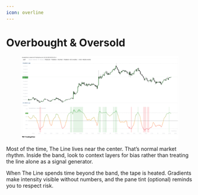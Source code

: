 ```yaml
---
icon: overline
---
```


# Overbought & Oversold

<figure><img src="../../.gitbook/assets/docs-oscillator-concepts-006.png" alt=""><figcaption></figcaption></figure>

Most of the time, The Line lives near the center. That’s normal market rhythm. Inside the band, look to context layers for bias rather than treating the line alone as a signal generator.

When The Line spends time beyond the band, the tape is heated. Gradients make intensity visible without numbers, and the pane tint (optional) reminds you to respect risk.
